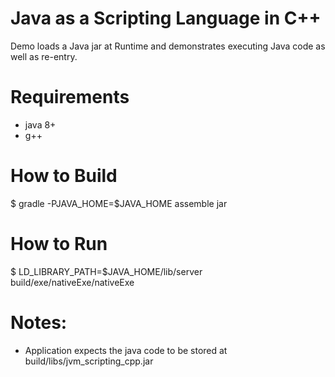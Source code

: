 # Java as a Scripting Language in C++
Demo loads a Java jar at Runtime and demonstrates executing Java code as well as re-entry.

# Requirements
* java 8+
* g++

# How to Build
$ gradle -PJAVA_HOME=$JAVA_HOME assemble jar

# How to Run
$ LD_LIBRARY_PATH=$JAVA_HOME/lib/server build/exe/nativeExe/nativeExe

# Notes:
* Application expects the java code to be stored at build/libs/jvm_scripting_cpp.jar